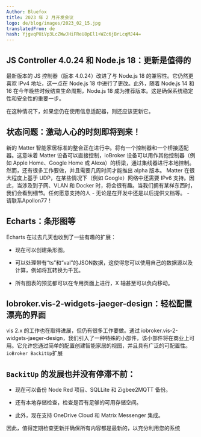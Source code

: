 ```yaml
---
Author: Bluefox
title: 2023 年 2 月开发会议
logo: de/blog/images/2023_02_15.jpg
translatedFrom: de
hash: YjgvqPUiVp3LcZWwJHiFReU8pEl1+WZc6jBrLcqMJ44=
---
```

## JS Controller 4.0.24 和 Node.js 18：更新是值得的
<!-- SOURCE: 909729 ## JS Controller 4.0.24 和 Node.js 18：更新是值得的 -->
最新版本的 JS 控制器（版本 4.0.24）改进了与 Node.js 18 的兼容性。它仍然更喜欢 IPv4 地址，这一点在 Node.js 18 中进行了更改。此外，随着 Node.js 14 和 16 在今年晚些时候结束生命周期，Node.js 18 成为推荐版本。这是确保系统稳定性和安全性的重要一步。
<!-- SOURCE: 584823 最新版本的 JS 控制器（版本 4.0.24）改进了与 Node.js 18 的兼容性。它仍然更喜欢 IPv4 地址，这一点在 Node.js 18 中进行了更改。此外，随着 Node.js 14 和 16 在今年晚些时候结束生命周期，Node.js 18 成为推荐版本。这是确保系统稳定性和安全性的重要一步。 -->

在这种情况下，如果您仍在使用信息适配器，则还应该更新它。
<!-- SOURCE: 552912 在这种情况下，如果您仍在使用信息适配器，则还应该更新它。 -->

## 状态问题：激动人心的时刻即将到来！
<!-- SOURCE: 391572 ## 状态问题：激动人心的时刻即将到来！ -->
新的 Matter 智能家居标准的整合正在进行中。将有一个控制器和一个桥接适配器。这意味着 Matter 设备可以直接控制，ioBroker 设备可以用作其他控制器（例如 Apple Home、Google Home 或 Alexa）的桥梁，通过集线器进行本地控制。然而，还有很多工作要做，并且需要几周时间才能推出 alpha 版本。 Matter 在很大程度上基于 UDP，在某些情况下（例如 Google）网络中还需要 IPv6 支持。因此，当涉及到子网、VLAN 和 Docker 时，将会很有趣。当我们拥有某样东西时，我们会看到细节。任何愿意支持的人 - 无论是在开发中还是以后提供文档等。 - 请联系Apollon77！
<!-- SOURCE: 214409 新的 Matter 智能家居标准的整合正在进行中。将有一个控制器和一个桥接适配器。这意味着 Matter 设备可以直接控制，ioBroker 设备可以用作其他控制器（例如 Apple Home、Google Home 或 Alexa）的桥梁，通过集线器进行本地控制。然而，还有很多工作要做，并且需要几周时间才能推出 alpha 版本。 Matter 在很大程度上基于 UDP，在某些情况下（例如 Google）网络中还需要 IPv6 支持。因此，当涉及到子网、VLAN 和 Docker 时，将会很有趣。当我们拥有某样东西时，我们会看到细节。任何愿意支持的人 - 无论是在开发中还是以后提供文档等。 - 请联系Apollon77！ -->

## Echarts：条形图等
<!-- SOURCE: 202863 ## Echarts：条形图等 -->
Echarts 在过去几天也收到了一些有趣的扩展：
<!-- SOURCE: 476449 Echarts 在过去几天也收到了一些有趣的扩展： -->

- 现在可以创建条形图。
<!-- SOURCE: 625848 - 现在可以创建条形图。 -->
- 可以处理带有“ts”和“val”的JSON数据，这使得您可以使用自己的数据源以及计算，例如将瓦转换为千瓦。
<!-- SOURCE: 793104 - 可以处理带有“ts”和“val”的JSON数据，这使得您可以使用自己的数据源以及计算，例如将瓦转换为千瓦。 -->
- 所有图表的预览都可以在专用页面上进行，X 轴甚至可以负向移动。
<!-- SOURCE: 145190 - 所有图表的预览都可以在专用页面上进行，X 轴甚至可以负向移动。 -->

## Iobroker.vis-2-widgets-jaeger-design：轻松配置漂亮的界面
<!-- SOURCE: 74360 ## Iobroker.vis-2-widgets-jaeger-design：轻松配置漂亮的界面 -->
vis 2.x 的工作也在取得进展，但仍有很多工作要做。通过 iobroker.vis-2-widgets-jaeger-design，我们引入了一种特殊的小部件，该小部件将在商业上可用。它允许您通过简单的配置创建智能家居的视图，并且具有广泛的可配置性。
`ioBroker BackitUp`扩展
<!-- SOURCE: 700450 vis 2.x 的工作也在取得进展，但仍有很多工作要做。通过 iobroker.vis-2-widgets-jaeger-design，我们引入了一种特殊的小部件，该小部件将在商业上可用。它允许您通过简单的配置创建智能家居的视图，并且具有广泛的可配置性。
§§SSSSS_0§§扩展 -->

## `BackitUp` 的发展也并没有停滞不前：
<!-- SOURCE: 481278 ## Auch die §§SSSSS_0§§-Entwicklung steht nicht still: -->
- 现在可以备份 Node Red 项目、SQLLite 和 Zigbee2MQTT 备份。
<!-- SOURCE: 208290 - 现在可以备份 Node Red 项目、SQLLite 和 Zigbee2MQTT 备份。 -->
- 还有本地存储检查，检查是否有足够的可用存储空间。
<!-- SOURCE: 597961 - 还有本地存储检查，检查是否有足够的可用存储空间。 -->
- 此外，现在支持 OneDrive Cloud 和 Matrix Messenger 集成。
<!-- SOURCE: 948083 - 此外，现在支持 OneDrive Cloud 和 Matrix Messenger 集成。 -->

因此，值得定期检查更新并确保所有内容都是最新的，以充分利用您的系统
<!-- SOURCE: 289413 因此，值得定期检查更新并确保所有内容都是最新的，以充分利用您的系统 -->